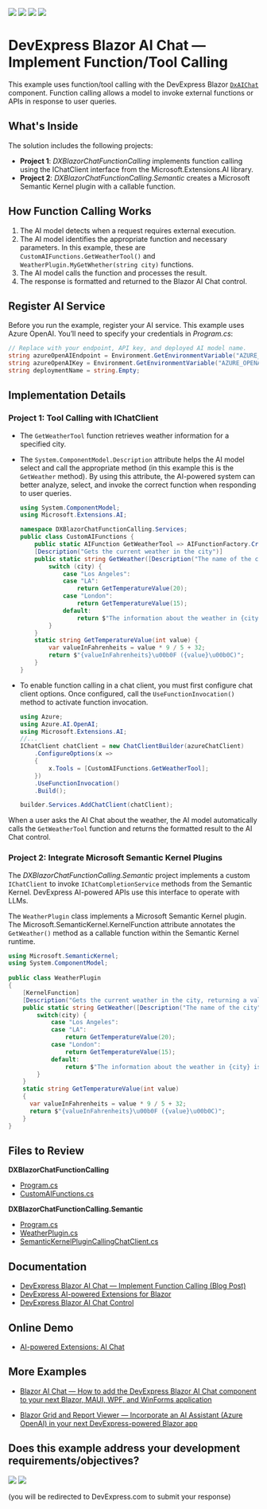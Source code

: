 <!-- default badges list -->
![](https://img.shields.io/endpoint?url=https://codecentral.devexpress.com/api/v1/VersionRange/945988055/24.2.3%2B)
[![](https://img.shields.io/badge/Open_in_DevExpress_Support_Center-FF7200?style=flat-square&logo=DevExpress&logoColor=white)](https://supportcenter.devexpress.com/ticket/details/T1281509)
[![](https://img.shields.io/badge/📖_How_to_use_DevExpress_Examples-e9f6fc?style=flat-square)](https://docs.devexpress.com/GeneralInformation/403183)
[![](https://img.shields.io/badge/💬_Leave_Feedback-feecdd?style=flat-square)](#does-this-example-address-your-development-requirementsobjectives)
<!-- default badges end -->
# DevExpress Blazor AI Chat — Implement Function/Tool Calling

This example uses function/tool calling with the DevExpress Blazor [`DxAIChat`](https://docs.devexpress.com/Blazor/DevExpress.AIIntegration.Blazor.Chat.DxAIChat) component. Function calling allows a model to invoke external functions or APIs in response to user queries.

## What's Inside

The solution includes the following projects:

- **Project 1**: *DXBlazorChatFunctionCalling* implements function calling using the IChatClient interface from the Microsoft.Extensions.AI library.
- **Project 2**: *DXBlazorChatFunctionCalling.Semantic* creates a Microsoft Semantic Kernel plugin with a callable function.

## How Function Calling Works

1. The AI model detects when a request requires external execution.
2. The AI model identifies the appropriate function and necessary parameters. In this example, these are `CustomAIFunctions.GetWeatherTool()` and `WeatherPlugin.MyGetWhether(string city)` functions.
3. The AI model calls the function and processes the result.
4. The response is formatted and returned to the Blazor AI Chat control.

## Register AI Service

Before you run the example, register your AI service. This example uses Azure OpenAI. You’ll need to specify your credentials in *Program.cs*:

```csharp
// Replace with your endpoint, API key, and deployed AI model name.
string azureOpenAIEndpoint = Environment.GetEnvironmentVariable("AZURE_OPENAI_ENDPOINT");
string azureOpenAIKey = Environment.GetEnvironmentVariable("AZURE_OPENAI_API_KEY");
string deploymentName = string.Empty;
```

## Implementation Details

### Project 1: Tool Calling with IChatClient

- The `GetWeatherTool` function retrieves weather information for a specified city.
- The `System.ComponentModel.Description` attribute helps the AI model select and call the appropriate method (in this example this is the `GetWeather` method). By using this attribute, the AI-powered system can better analyze, select, and invoke the correct function when responding to user queries.

    ```csharp
    using System.ComponentModel;
    using Microsoft.Extensions.AI;

    namespace DXBlazorChatFunctionCalling.Services;
    public class CustomAIFunctions {
        public static AIFunction GetWeatherTool => AIFunctionFactory.Create(GetWeather);
        [Description("Gets the current weather in the city")]
        public static string GetWeather([Description("The name of the city")] string city) {
            switch (city) {
                case "Los Angeles":
                case "LA":
                    return GetTemperatureValue(20);
                case "London":
                    return GetTemperatureValue(15);
                default:
                    return $"The information about the weather in {city} is not available.";
            }
        }
        static string GetTemperatureValue(int value) {
            var valueInFahrenheits = value * 9 / 5 + 32;
            return $"{valueInFahrenheits}\u00b0F ({value}\u00b0C)";
        }
    }
    ```

- To enable function calling in a chat client, you must first configure chat client options. Once configured, call the `UseFunctionInvocation()` method to activate function invocation.

    ```csharp
    using Azure;
    using Azure.AI.OpenAI;
    using Microsoft.Extensions.AI;
    //...
    IChatClient chatClient = new ChatClientBuilder(azureChatClient)
        .ConfigureOptions(x =>
        {
            x.Tools = [CustomAIFunctions.GetWeatherTool];
        })
        .UseFunctionInvocation()
        .Build();

    builder.Services.AddChatClient(chatClient);
    ```

When a user asks the AI Chat about the weather, the AI model automatically calls the `GetWeatherTool` function and returns the formatted result to the AI Chat control.

### Project 2: Integrate Microsoft Semantic Kernel Plugins

The *DXBlazorChatFunctionCalling.Semantic* project implements a custom `IChatClient` to invoke `IChatCompletionService` methods from the Semantic Kernel. DevExpress AI-powered APIs use this interface to operate with LLMs.

The `WeatherPlugin` class implements a Microsoft Semantic Kernel plugin. The Microsoft.SemanticKernel.KernelFunction attribute annotates the `GetWeather()` method as a callable function within the Semantic Kernel runtime.

```csharp
using Microsoft.SemanticKernel;
using System.ComponentModel;
 
public class WeatherPlugin
{
    [KernelFunction]
    [Description("Gets the current weather in the city, returning a value in Celsius")]
    public static string GetWeather([Description("The name of the city")] string city) {
        switch(city) {
            case "Los Angeles":
            case "LA":
                return GetTemperatureValue(20);
            case "London":
                return GetTemperatureValue(15);
            default:
                return $"The information about the weather in {city} is not available.";
        }
    }
    static string GetTemperatureValue(int value)
    {
      var valueInFahrenheits = value * 9 / 5 + 32;
      return $"{valueInFahrenheits}\u00b0F ({value}\u00b0C)";
    }
}
```

## Files to Review

**DXBlazorChatFunctionCalling**

* [Program.cs](./CS/DXBlazorChatFunctionCalling/Program.cs)
* [CustomAIFunctions.cs](./CS/DXBlazorChatFunctionCalling/Services/CustomAIFunctions.cs)

**DXBlazorChatFunctionCalling.Semantic**

* [Program.cs](./CS/DXBlazorChatFunctionCalling.Semantic/Program.cs)
* [WeatherPlugin.cs](./CS/DXBlazorChatFunctionCalling.Semantic/Services/WeatherPlugin.cs)
* [SemanticKernelPluginCallingChatClient.cs](./CS/DXBlazorChatFunctionCalling.Semantic/Services/SemanticKernelPluginCallingChatClient.cs)

## Documentation

* [DevExpress Blazor AI Chat — Implement Function Calling (Blog Post)](https://community.devexpress.com/blogs/aspnet/archive/2025/02/26/devexpress-blazor-ai-chat-implement-function-calling.aspx)
* [DevExpress AI-powered Extensions for Blazor](https://docs.devexpress.com/Blazor/405228/ai-powered-extensions)
* [DevExpress Blazor AI Chat Control](https://docs.devexpress.com/Blazor/DevExpress.AIIntegration.Blazor.Chat.DxAIChat)

## Online Demo

* [AI-powered Extensions: AI Chat](https://demos.devexpress.com/blazor/AI/Chat#Overview)

## More Examples

- [Blazor AI Chat — How to add the DevExpress Blazor AI Chat component to your next Blazor, MAUI, WPF, and WinForms application](https://github.com/DevExpress-Examples/devexpress-ai-chat-samples)
* [Blazor Grid and Report Viewer — Incorporate an AI Assistant (Azure OpenAI) in your next DevExpress-powered Blazor app](https://github.com/DevExpress-Examples/blazor-grid-and-report-viewer-integrate-ai-assistant)


<!-- feedback -->
## Does this example address your development requirements/objectives?

[<img src="https://www.devexpress.com/support/examples/i/yes-button.svg"/>](https://www.devexpress.com/support/examples/survey.xml?utm_source=github&utm_campaign=blazor-ai-chat-function-calling&~~~was_helpful=yes) [<img src="https://www.devexpress.com/support/examples/i/no-button.svg"/>](https://www.devexpress.com/support/examples/survey.xml?utm_source=github&utm_campaign=blazor-ai-chat-function-calling&~~~was_helpful=no)

(you will be redirected to DevExpress.com to submit your response)
<!-- feedback end -->
